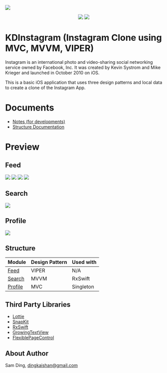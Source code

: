 ![](/Github&#32;Assets/Cover.png)

<p align="center">
 <img src="https://img.shields.io/badge/Swift-5.x-orange.svg"></img>
 <img src="https://img.shields.io/badge/iOS-13%2B-brightgreen"></img>
</p>

# KDInstagram (Instagram Clone using MVC, MVVM, VIPER)
Instagram is an international photo and video-sharing social networking service owned by Facebook, Inc. It was created by Kevin Systrom and Mike Krieger and launched in October 2010 on iOS. <br>

This is a basic iOS application that uses three design patterns and local data to create a clone of the Instagram App.

# Documents
- [Notes (for developments)](Notes.md)
- [Structure Documentation](/Structure&#32;for&#32;KDInstagram.md)

# Preview

## Feed
![](https://media.giphy.com/media/j6pvgqTejOcUq4NRqM/giphy.gif)
![](https://media.giphy.com/media/QZJ49a584hbRMDVSEB/giphy.gif)
![](https://media.giphy.com/media/PicuUSM8BBr0nUNrUB/giphy.gif)
![](https://media.giphy.com/media/dCFfL94UOaz0zDqj1E/giphy.gif)
## Search
![](https://media.giphy.com/media/YQMMwhO1tI53j7PfBr/giphy.gif)

## Profile
![](https://media.giphy.com/media/lqA9LJmheIY0o14vXU/giphy.gif)


## Structure
Module | Design Pattern | Used with
---- | -------------- | ------------
<a href="https://github.com/dks333/KDInstagram/tree/master/KDInstagram/KDInstagram/Feed%20(VIPER)">Feed</a> | &#32; &#32; VIPER | &#32; &#32; N/A
<a href="https://github.com/dks333/KDInstagram/tree/master/KDInstagram/KDInstagram/Search%20(MVVM)">Search</a> | &#32; &#32; MVVM | RxSwift
<a href="https://github.com/dks333/KDInstagram/tree/master/KDInstagram/KDInstagram/Profile%20(MVC)">Profile</a> | &#32; &#32; MVC | Singleton

## Third Party Libraries

- <a href="http://airbnb.io/lottie/#/README">Lottie</a>
- <a href="https://github.com/SnapKit/SnapKit">SnapKit</a>
- <a href="https://github.com/ReactiveX/RxSwift">RxSwift</a>
- <a href="https://github.com/KennethTsang/GrowingTextView">GrowingTextView</a>
- <a href="https://github.com/shima11/FlexiblePageControl">FlexiblePageControl</a>

## About Author
Sam Ding, [dingkaishan@gmail.com](mailto:dingkaishan@gmail.com)
